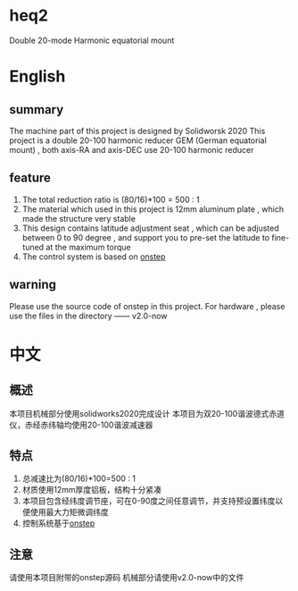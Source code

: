 # heq2
Double 20-mode Harmonic equatorial mount
# English
## summary
The machine part of this project is designed by Solidworsk 2020
This project is a double 20-100 harmonic reducer GEM (German equatorial mount) , both axis-RA and axis-DEC use 20-100 harmonic reducer
## feature
1. The total reduction ratio is (80/16)*100 = 500 : 1
2. The material which used in this project is 12mm aluminum plate , which made the structure very stable
3. This design contains latitude adjustment seat , which can be adjusted between 0 to 90 degree , and support you to pre-set the latitude to fine-tuned at the maximum torque
4. The control system is based on [onstep](https://github.com/hjd1964/OnStep)
## warning
Please use the source code of onstep in this project.
For hardware , please use the files in the directory —— v2.0-now
# 中文
## 概述
本项目机械部分使用solidworks2020完成设计
本项目为双20-100谐波德式赤道仪，赤经赤纬轴均使用20-100谐波减速器
## 特点
1. 总减速比为(80/16)*100=500 : 1
2. 材质使用12mm厚度铝板，结构十分紧凑
3. 本项目包含经纬度调节座，可在0-90度之间任意调节，并支持预设置纬度以便使用最大力矩微调纬度
4. 控制系统基于[onstep](https://github.com/hjd1964/OnStep)
## 注意
请使用本项目附带的onstep源码
机械部分请使用v2.0-now中的文件
